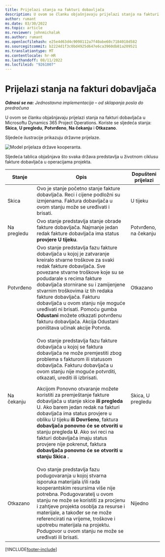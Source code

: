 ```yaml
---
title: Prijelazi stanja na fakturi dobavljača
description: U ovom se članku objašnjavaju prijelazi stanja na fakturi dobavljača u Microsoftu Dynamics 365 Project Operations.
author: rumant
ms.date: 03/30/2022
ms.topic: article
ms.reviewer: johnmichalak
ms.author: rumant
ms.openlocfilehash: e25e4d63d4c9098112a7f40abe60c7184018d582
ms.sourcegitcommit: b2224d1f3c0bd4925d647e6ca3960db81a209521
ms.translationtype: MT
ms.contentlocale: hr-HR
ms.lasthandoff: 08/11/2022
ms.locfileid: "9261007"
---
```

# <a name="state-transitions-on-a-vendor-invoice"></a>Prijelazi stanja na fakturi dobavljača

_**Odnosi se na:** Jednostavna implementacija – od sklapanja posla do predračuna_

U ovom se članku objašnjavaju prijelazi stanja na fakturi dobavljača u Microsoftu Dynamics 365 Project Operations. Koriste se sljedeća stanja: **Skica**, **U pregledu**, **Potvrđeno**, **Na čekanju** i **Otkazano**.

Sljedeće ilustracije prikazuju državne prijelaze.

![Model prijelaza države kooperanta.](../media/VI_State_Model.jpg)

Sljedeća tablica objašnjava što svaka država predstavlja u životnom ciklusu fakture dobavljača u operacijama projekta.

| Stanje | Opis | Dopušteni prijelazi |
| --- | --- | --- |
| Skica | Ovo je stanje početno stanje fakture dobavljača. Reci i cijene podložni su izmjenama. Faktura dobavljača u ovom stanju može se uređivati i brisati. | U tijeku |
| Na pregledu | Ovo stanje predstavlja stanje obrade fakture dobavljača. Najmanje jedan redak fakture dobavljača ima status **provjere U tijeku**. | Potvrđeno, na čekanju |
| Potvrđeno | Ovo stanje predstavlja fazu fakture dobavljača u kojoj je zatvaranje kreiralo stvarne troškove za svaki redak fakture dobavljača. Sve povezane stvarne troškove koje su se podudarale s recima fakture dobavljača stornirane su i zamijenjene stvarnim troškovima iz tih redaka fakture dobavljača. Fakturu dobavljača u ovom stanju nije moguće uređivati ni brisati. Pomoću gumba **Odustani** možete otkazati potvrđenu fakturu dobavljača. Akcija Odustani poništava učinak akcije Potvrda. | Otkazano |
| Na čekanju | <p>Ovo stanje predstavlja fazu fakture dobavljača u kojoj se faktura dobavljača ne može premjestiti zbog problema s fakturom ili statusom dobavljača. Fakturu dobavljača u ovom stanju nije moguće potvrditi, otkazati, urediti ili izbrisati.</p><p>Akcijom Ponovno otvaranje možete koristiti za premještanje fakture dobavljača u stanje skice **ili** **pregleda** U. Ako barem jedan redak na fakturi dobavljača ima status provjere u obliku U tijeku **ili Dovršeno**, faktura **dobavljača ponovno će se otvoriti u** stanju pregleda **U**. Ako svi reci na fakturi dobavljača imaju status provjere nije pokrenut, faktura **dobavljača ponovno će se otvoriti u stanju Skica** **.**</p> | Skica, U pregledu |
| Otkazano | Ovo stanje predstavlja fazu podugovaranja u kojoj stvarna isporuka materijala i/ili rada kooperantskim resursima više nije potrebna. Podugovaratelj u ovom stanju ne može se koristiti za procjenu i zahtjeve projekta osoblja za resurse i materijale, a također se ne može referencirati na vrijeme, troškove i upotrebu materijala na projektu. Podugovor u ovom stanju ne može se uređivati ili brisati. | Nijedno |

[!INCLUDE[footer-include](../../includes/footer-banner.md)]
